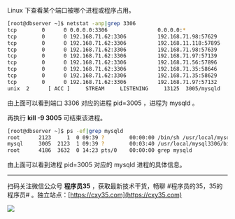 Linux 下查看某个端口被哪个进程或程序占用。
<!-- more -->

```bash
[root@dbserver ~]$ netstat -anp|grep 3306
tcp        0      0 0.0.0.0:3306                0.0.0.0:*                   LISTEN      3005/mysqld         
tcp        0      0 192.168.71.62:3306          192.168.71.98:57629         ESTABLISHED 3005/mysqld         
tcp        0      0 192.168.71.62:3306          192.168.11.118:57895        ESTABLISHED 3005/mysqld         
tcp        0      0 192.168.71.62:3306          192.168.71.98:57639         ESTABLISHED 3005/mysqld         
tcp        0      0 192.168.71.62:3306          192.168.71.97:57139         ESTABLISHED 3005/mysqld                                   
tcp        0      0 192.168.71.62:3306          192.168.71.56:57896         ESTABLISHED 3005/mysqld                           
tcp        0      0 192.168.71.62:3306          192.168.71.35:58646         ESTABLISHED 3005/mysqld         
tcp        0      0 192.168.71.62:3306          192.168.71.35:58629         ESTABLISHED 3005/mysqld         
tcp        0      0 192.168.71.62:3306          192.168.71.97:57132         ESTABLISHED 3005/mysqld         
unix  2      [ ACC ]     STREAM     LISTENING     13125  3005/mysqld         /usr/local/mysql3306/data/mysqld.sock
```

由上面可以看到端口 3306 对应的进程 pid=3005 ，进程为 mysqld 。

再执行 **kill -9 3005** 可结束该进程。

```bash
[root@dbserver ~]$ ps -ef|grep mysqld
root      2123     1  0 09:39 ?        00:00:00 /bin/sh /usr/local/mysql3306/bin/mysqld_safe --datadir=/usr/local/mysql3306/data --pid-file=/usr/local/mysql3306/data/dbserver.pid
mysql     3005  2123  1 09:39 ?        00:03:40 /usr/local/mysql3306/bin/mysqld --basedir=/usr/local/mysql3306 --datadir=/usr/local/mysql3306/data --plugin-dir=/usr/local/mysql3306/lib/plugin --user=mysql --log-error=/usr/local/mysql3306/data/error.log --open-files-limit=8192 --pid-file=/usr/local/mysql3306/data/dbserver.pid --socket=/usr/local/mysql3306/data/mysqld.sock --port=3306
root      4186  3632  0 14:23 pts/0    00:00:00 grep mysqld
```

由上面可以看到进程 pid=3005 对应的 mysqld 进程的具体信息。


---

扫码关注微信公众号 **程序员35** ，获取最新技术干货，畅聊 #程序员的35，35的程序员# 。独立站点：[https://cxy35.com](https://cxy35.com)

![](https://oscimg.oschina.net/oscnet/up-285838b9c516db5bb1ba760f292f2346078.JPEG)